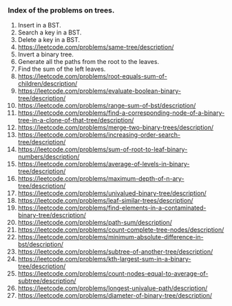 ### Index of the problems on trees.

1. Insert in a BST.
2. Search a key in a BST.
3. Delete a key in a BST.
4. https://leetcode.com/problems/same-tree/description/
11. Invert a binary tree.
12. Generate all the paths from the root to the leaves.
13. Find the sum of the left leaves.
14. https://leetcode.com/problems/root-equals-sum-of-children/description/
19. https://leetcode.com/problems/evaluate-boolean-binary-tree/description/
15. https://leetcode.com/problems/range-sum-of-bst/description/
20. https://leetcode.com/problems/find-a-corresponding-node-of-a-binary-tree-in-a-clone-of-that-tree/description/
21. https://leetcode.com/problems/merge-two-binary-trees/description/
22. https://leetcode.com/problems/increasing-order-search-tree/description/
23. https://leetcode.com/problems/sum-of-root-to-leaf-binary-numbers/description/
24. https://leetcode.com/problems/average-of-levels-in-binary-tree/description/
25. https://leetcode.com/problems/maximum-depth-of-n-ary-tree/description/
26. https://leetcode.com/problems/univalued-binary-tree/description/
27. https://leetcode.com/problems/leaf-similar-trees/description/
28. https://leetcode.com/problems/find-elements-in-a-contaminated-binary-tree/description/
30. https://leetcode.com/problems/path-sum/description/
31. https://leetcode.com/problems/count-complete-tree-nodes/description/
32. https://leetcode.com/problems/minimum-absolute-difference-in-bst/description/
33. https://leetcode.com/problems/subtree-of-another-tree/description/
34. https://leetcode.com/problems/kth-largest-sum-in-a-binary-tree/description/
35. https://leetcode.com/problems/count-nodes-equal-to-average-of-subtree/description/
36. https://leetcode.com/problems/longest-univalue-path/description/
37. https://leetcode.com/problems/diameter-of-binary-tree/description/